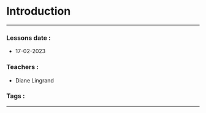 # Introduction
---
### Lessons date :
- 17-02-2023

### Teachers :
- Diane Lingrand

### Tags :


---

